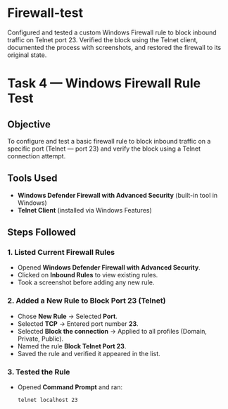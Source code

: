 # Firewall-test
Configured and tested a custom Windows Firewall rule to block inbound traffic on Telnet port 23. Verified the block using the Telnet client, documented the process with screenshots, and restored the firewall to its original state.
# Task 4 — Windows Firewall Rule Test

## Objective
To configure and test a basic firewall rule to block inbound traffic on a specific port (Telnet — port 23) and verify the block using a Telnet connection attempt.

## Tools Used
- **Windows Defender Firewall with Advanced Security** (built-in tool in Windows)
- **Telnet Client** (installed via Windows Features)

## Steps Followed

### 1. Listed Current Firewall Rules
- Opened **Windows Defender Firewall with Advanced Security**.
- Clicked on **Inbound Rules** to view existing rules.
- Took a screenshot before adding any new rule.

### 2. Added a New Rule to Block Port 23 (Telnet)
- Chose **New Rule** → Selected **Port**.
- Selected **TCP** → Entered port number **23**.
- Selected **Block the connection** → Applied to all profiles (Domain, Private, Public).
- Named the rule **Block Telnet Port 23**.
- Saved the rule and verified it appeared in the list.

### 3. Tested the Rule
- Opened **Command Prompt** and ran:
  ```bash
  telnet localhost 23
